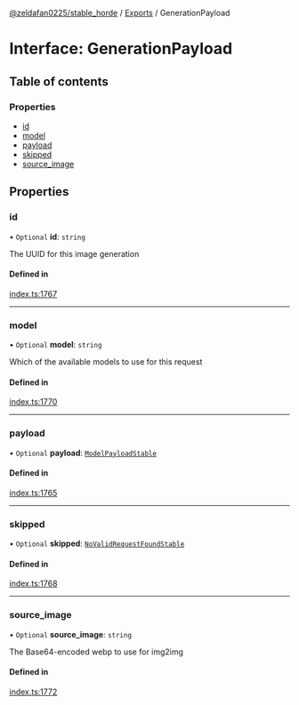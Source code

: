 [@zeldafan0225/stable_horde](../README.md) / [Exports](../modules.md) / GenerationPayload

# Interface: GenerationPayload

## Table of contents

### Properties

- [id](GenerationPayload.md#id)
- [model](GenerationPayload.md#model)
- [payload](GenerationPayload.md#payload)
- [skipped](GenerationPayload.md#skipped)
- [source\_image](GenerationPayload.md#source_image)

## Properties

### id

• `Optional` **id**: `string`

The UUID for this image generation

#### Defined in

[index.ts:1767](https://github.com/ZeldaFan0225/stable_horde/blob/cc34adc/index.ts#L1767)

___

### model

• `Optional` **model**: `string`

Which of the available models to use for this request

#### Defined in

[index.ts:1770](https://github.com/ZeldaFan0225/stable_horde/blob/cc34adc/index.ts#L1770)

___

### payload

• `Optional` **payload**: [`ModelPayloadStable`](ModelPayloadStable.md)

#### Defined in

[index.ts:1765](https://github.com/ZeldaFan0225/stable_horde/blob/cc34adc/index.ts#L1765)

___

### skipped

• `Optional` **skipped**: [`NoValidRequestFoundStable`](NoValidRequestFoundStable.md)

#### Defined in

[index.ts:1768](https://github.com/ZeldaFan0225/stable_horde/blob/cc34adc/index.ts#L1768)

___

### source\_image

• `Optional` **source\_image**: `string`

The Base64-encoded webp to use for img2img

#### Defined in

[index.ts:1772](https://github.com/ZeldaFan0225/stable_horde/blob/cc34adc/index.ts#L1772)
